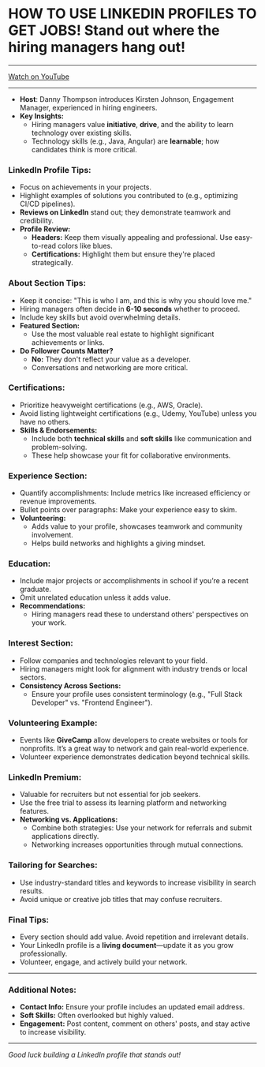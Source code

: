 # HOW TO USE LINKEDIN PROFILES TO GET JOBS! Stand out where the hiring managers hang out!

---

[Watch on YouTube](https://www.youtube.com/watch?v=Fv4eXWDUOYQ)

---

- **Host**: Danny Thompson introduces Kirsten Johnson, Engagement Manager, experienced in hiring engineers.
- **Key Insights:**
  - Hiring managers value **initiative**, **drive**, and the ability to learn technology over existing skills.
  - Technology skills (e.g., Java, Angular) are **learnable**; how candidates think is more critical.

### **LinkedIn Profile Tips:**
  - Focus on achievements in your projects.
  - Highlight examples of solutions you contributed to (e.g., optimizing CI/CD pipelines).
  - **Reviews on LinkedIn** stand out; they demonstrate teamwork and credibility.
- **Profile Review:**
  - **Headers:** Keep them visually appealing and professional. Use easy-to-read colors like blues.
  - **Certifications:** Highlight them but ensure they're placed strategically.

### **About Section Tips:**
  - Keep it concise: "This is who I am, and this is why you should love me."
  - Hiring managers often decide in **6-10 seconds** whether to proceed.
  - Include key skills but avoid overwhelming details.
- **Featured Section:**
  - Use the most valuable real estate to highlight significant achievements or links.
- **Do Follower Counts Matter?**
  - **No:** They don't reflect your value as a developer.
  - Conversations and networking are more critical.

### **Certifications:**
  - Prioritize heavyweight certifications (e.g., AWS, Oracle).
  - Avoid listing lightweight certifications (e.g., Udemy, YouTube) unless you have no others.
- **Skills & Endorsements:**
  - Include both **technical skills** and **soft skills** like communication and problem-solving.
  - These help showcase your fit for collaborative environments.

### **Experience Section:**
  - Quantify accomplishments: Include metrics like increased efficiency or revenue improvements.
  - Bullet points over paragraphs: Make your experience easy to skim.
- **Volunteering:**
  - Adds value to your profile, showcases teamwork and community involvement.
  - Helps build networks and highlights a giving mindset.

### **Education:**
  - Include major projects or accomplishments in school if you’re a recent graduate.
  - Omit unrelated education unless it adds value.
- **Recommendations:**
  - Hiring managers read these to understand others' perspectives on your work.

### **Interest Section:**
  - Follow companies and technologies relevant to your field.
  - Hiring managers might look for alignment with industry trends or local sectors.
- **Consistency Across Sections:**
  - Ensure your profile uses consistent terminology (e.g., "Full Stack Developer" vs. "Frontend Engineer").

### **Volunteering Example:**
  - Events like **GiveCamp** allow developers to create websites or tools for nonprofits. It’s a great way to network and gain real-world experience.
  - Volunteer experience demonstrates dedication beyond technical skills.

### **LinkedIn Premium:**
  - Valuable for recruiters but not essential for job seekers.
  - Use the free trial to assess its learning platform and networking features.
- **Networking vs. Applications:**
  - Combine both strategies: Use your network for referrals and submit applications directly.
  - Networking increases opportunities through mutual connections.

### **Tailoring for Searches:**
  - Use industry-standard titles and keywords to increase visibility in search results.
  - Avoid unique or creative job titles that may confuse recruiters.

### **Final Tips:**
  - Every section should add value. Avoid repetition and irrelevant details.
  - Your LinkedIn profile is a **living document**—update it as you grow professionally.
  - Volunteer, engage, and actively build your network.

---


### **Additional Notes:**
- **Contact Info:** Ensure your profile includes an updated email address.
- **Soft Skills:** Often overlooked but highly valued.
- **Engagement:** Post content, comment on others' posts, and stay active to increase visibility.

---

*Good luck building a LinkedIn profile that stands out!*

